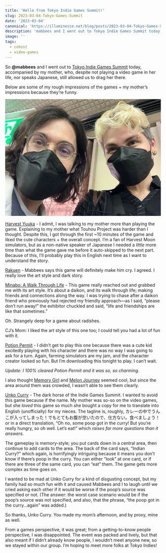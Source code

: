 ```yaml
---
title: 'Hello from Tokyo Indie Games Summit!'
slug: 2023-03-04-Tokyo-Games-Summit
date: '2023-03-04'
canonical: 'https://illuminesce.net/blog/posts/2023-03-04-Tokyo-Games-Summit/'
description: 'mabbees and I went out to Tokyo Indie Games Summit today, accompanied by my mother, who, despite not playing a video game in her life, nor speaks Japanese, still allowed us to drag her there. Here are some of my (and my mother\'s) rough impressions.'
image: ''
tags:
  - cohost
  - video-games
---
```


So **@mabbees** and I went out to [Tokyo Indie Games Summit](https://indiegamessummit.tokyo/) today, accompanied by my mother, who, despite not playing a video game in her life, nor speaks Japanese, still allowed us to drag her there.

Below are some of my rough impressions of the games + my mother’s impressions because they’re funny.

![A photo of two people, one with dark hair and one with blonde hair.](cjandmabbees.jpeg)

[Harvest Yuuka](https://www.nintendo.com/store/products/harvest-yuuka-switch/) - I admit, I was talking to my mother more than playing the game. Explaining to my mother what Touhou Project was harder than I thought. Despite this, I got through the first ~10 minutes of the game and liked the cute characters + the overall concept. I’m a fan of Harvest Moon simulators, but as a non-native speaker of Japanese I needed a _little_ more time than what the game gave me before it auto-skipped to the next part. Because of this, I’ll probably play this in English next time as I want to understand the story.

[Rakuen](https://www.laurashigihara.com/rakuen-en) - Mabbees says this game will definitely make him cry. I agreed. I really love the art style and dark story.

[Minabo: A Walk Through Life](https://store.steampowered.com/app/1822560/Minabo__A_walk_through_life/) - This game really reached out and grabbed me with its art style. It’s about a daikon, and its walk through life; making friends and connections along the way. I was trying to chase after a daikon friend who previously had rejected my friendly approach—as I said, “please don’t run away!” the exhibitor chuckled and said, “life and friendships are like that sometimes.”

Oh. Strangely deep for a game about radishes.

CJ’s Mom: I liked the art style of this one too; I could tell you had a lot of fun with it.

[Potion Permit](https://pqube.co.uk/potion-permit/) - I didn’t get to play this one because there was a cute kid excitedly playing with his character and there was no way I was going to ask for a turn. Again, farming simulators are my jam, and the character creator looked so fun. But I’m downloading this tonight to play. I can’t wait.

_Update: I 100% cleared Potion Permit and it was so, so charming._

I also thought [Memory Girl](https://novelgame.jp/games/show/7123) and [Melon Journey](https://beep-company.com/melon-journey/) seemed cool, but since the area around them was crowded, I wasn’t able to see them clearly.

[Unko Curry](https://tabletopgame.kadokawa.co.jp/products/cardgame/unnko/) - The dark horse of the Indie Games Summit. I wanted to avoid this game because if the name. My mother was so-so on the video games, but she _loved_ this game so much she bought a copy for me to translate into English (unofficially) for my nieces. The tagline is, roughly, カレーの中でうんこが入ってしまった！でもとてもお腹が空いたので、仕方ない。食べましょう！or in a direct translation, “Oh no, some poop got in the curry! But you’re really hungry, so oh well. Let’s eat!” which _raises far more questions than it answers._

The gameplay is memory-style; you put cards down in a central area, then continue to add cards to the area. The back of the card says, “Indian Curry?” which again, is horrifyingly intriguing because it means you don’t know if there’s poop in the curry. You can either “look” at one card, or if there are three of the same card, you can “eat” them. The game gets more complex as time goes on.

I wanted to be mad at Unko Curry for a kind of disgusting concept, but my family had so much fun with it and caused Mabbees and I to laugh until we cried asking each other if it would be worse if the poop’s source was specified or not. (The answer: the worst case scenario would be if the poop’s source was not specified, and also, that the phrase, “the poop got in the curry…again” was added.)

So thanks, Unko Curry. You made my mom’s afternoon, and by proxy, mine as well.

From a games perspective, it was great; from a getting-to-know people perspective, I was disappointed. The event was packed and lively, but that also meant if I didn’t already know people, I wouldn’t meet anyone new, so we stayed within our group. I’m hoping to meet more folks at Tokyo Indies!

